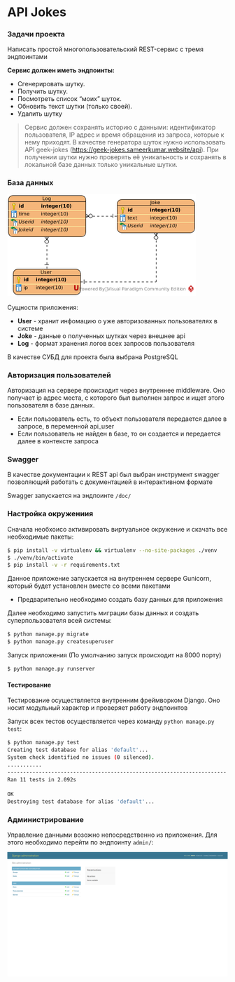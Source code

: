 # API Jokes

### Задачи проекта

Написать простой многопользовательский REST-сервис с тремя эндпоинтами

**Сервис должен иметь эндпоинты:**

  - Сгенерировать шутку.
  - Получить шутку.
  - Посмотреть список “моих” шуток.
  - Обновить текст шутки (только своей).
  - Удалить шутку
  
> Сервис должен сохранять историю с данными: идентификатор пользователя, IP адрес 
и время обращения из запроса, которые к нему приходят. В качестве генератора шуток 
нужно использовать API geek-jokes (https://geek-jokes.sameerkumar.website/api). 
При получении шутки нужно проверять её уникальность и сохранять в локальной базе 
данных только уникальные шутки.

### База данных

![N|Solid](./doc/ER.png)

Сущности приложения:

* **User** - хранит инфомацию о уже авторизованных пользователях в системе
* **Joke** - данные о полученных шутках через внешнее api
* **Log** - формат хранения логов всех запросов пользователя

В качестве СУБД для проекта была выбрана PostgreSQL

### Авторизация пользователей

Авторизация на сервере происходит через внутреннее middleware. 
Оно получает ip адрес места, с которого был выполнен запрос и ищет этого пользователя в базе данных.

- Если пользователь есть, то объект пользователя передается далее в запросе, в переменной api_user
- Если пользователь не найден в базе, то он создается и передается далее в контексте запроса

### Swagger

В качестве документации к REST api был выбран инструмент swagger позволяющий работать
с документацией в интерактивном формате

Swagger запускается на эндпоинте `/doc/`


### Настройка окружениия

Сначала необхоисо активировать виртуальное окружение и скачать все необходимые пакеты:

```sh
$ pip install -v virtualenv && virtualenv --no-site-packages ./venv
$ ./venv/bin/activate 
$ pip install -v -r requirements.txt
```

Данное приложение запускается на внутреннем сервере Gunicorn, который будет установлен вместе со всеми пакетами

* Предварительно необходимо создать базу данных для приложения

Далее необходимо запустить миграции базы данных и создать суперпользователя всей системы:

```sh
$ python manage.py migrate
$ python manage.py createsuperuser
```

Запуск приложения (По умолчанию запуск происходит на 8000 порту)

```sh
$ python manage.py runserver
```


#### Тестирование
Тестирование осуществляется внутренним фреймворком Django. Оно носит модульный характер и проверяет работу эндпоинтов

Запуск всех тестов осуществляется через команду `python manage.py test`:
```sh
$ python manage.py test
Creating test database for alias 'default'...
System check identified no issues (0 silenced).
...........
----------------------------------------------------------------------
Ran 11 tests in 2.092s

OK
Destroying test database for alias 'default'...

```

### Администрирование
Управление данными возожно непосредственно из приложения. Для этого необходимо перейти по эндпоинту `admin/`:

![N|Solid](./doc/admin.png)